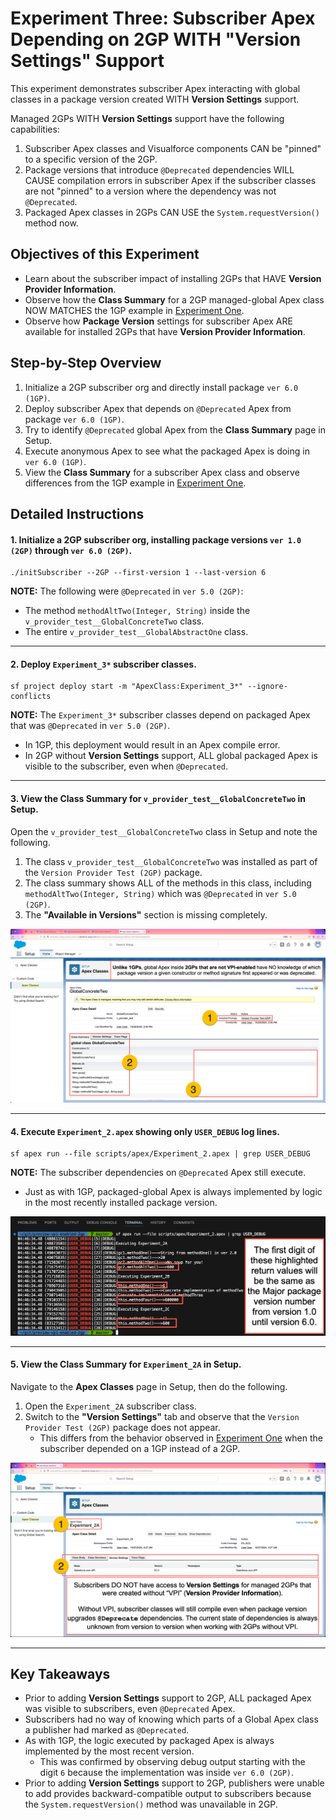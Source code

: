 # Experiment Three: Subscriber Apex Depending on 2GP WITH "Version Settings" Support

This experiment demonstrates subscriber Apex interacting with global classes in a package version created WITH **Version Settings** support.

Managed 2GPs WITH **Version Settings** support have the following capabilities:

1. Subscriber Apex classes and Visualforce components CAN be "pinned" to a specific version of the 2GP.
2. Package versions that introduce `@Deprecated` dependencies WILL CAUSE compilation errors in subscriber Apex if the subscriber classes are not "pinned" to a version where the dependency was not `@Deprecated`.
3. Packaged Apex classes in 2GPs CAN USE the `System.requestVersion()` method now.

## Objectives of this Experiment

* Learn about the subscriber impact of installing 2GPs that HAVE **Version Provider Information**.
* Observe how the **Class Summary** for a 2GP managed-global Apex class NOW MATCHES the 1GP example in [Experiment One](/EXPERIMENT_1.md).
* Observe how **Package Version** settings for subscriber Apex ARE available for installed 2GPs that have **Version Provider Information**.

## Step-by-Step Overview

1. Initialize a 2GP subscriber org and directly install package `ver 6.0 (1GP)`.
2. Deploy subscriber Apex that depends on `@Deprecated` Apex from package `ver 6.0 (1GP)`.
3. Try to identify `@Deprecated` global Apex from the **Class Summary** page in Setup.
4. Execute anonymous Apex to see what the packaged Apex is doing in `ver 6.0 (1GP)`.
5. View the **Class Summary** for a subscriber Apex class and observe differences from the 1GP example in [Experiment One](/EXPERIMENT_1.md).

## Detailed Instructions

#### 1. Initialize a 2GP subscriber org, installing package versions `ver 1.0 (2GP)` through `ver 6.0 (2GP)`.
```
./initSubscriber --2GP --first-version 1 --last-version 6
```
**NOTE:** The following were `@Deprecated` in `ver 5.0 (2GP)`:
* The method `methodAltTwo(Integer, String)` inside the `v_provider_test__GlobalConcreteTwo` class.
* The entire `v_provider_test__GlobalAbstractOne` class.

---

#### 2. Deploy `Experiment_3*` subscriber classes.
```
sf project deploy start -m "ApexClass:Experiment_3*" --ignore-conflicts
```
**NOTE:** The `Experiment_3*` subscriber classes depend on packaged Apex that was `@Deprecated` in `ver 5.0 (2GP)`.
* In 1GP, this deployment would result in an Apex compile error.
* In 2GP without **Version Settings** support, ALL global packaged Apex is visible to the subscriber, even when `@Deprecated`.

---

#### 3. View the Class Summary for `v_provider_test__GlobalConcreteTwo` in Setup.
Open the `v_provider_test__GlobalConcreteTwo` class in Setup and note the following.
1. The class `v_provider_test__GlobalConcreteTwo` was installed as part of the `Version Provider Test (2GP)` package.
2. The class summary shows ALL of the methods in this class, including `methodAltTwo(Integer, String)` which was `@Deprecated` in `ver 5.0 (2GP)`.
3. The **"Available in Versions"** section is missing completely.

![GlobalConcreteTwo Class Summary (2GP)](images/Packaged_Apex_Class_Detail_2GP.png)

---

#### 4. Execute `Experiment_2.apex` showing only `USER_DEBUG` log lines.
```
sf apex run --file scripts/apex/Experiment_2.apex | grep USER_DEBUG
```
**NOTE:** The subscriber dependencies on `@Deprecated` Apex still execute.
* Just as with 1GP, packaged-global Apex is always implemented by logic in the most recently installed package version.

![Experiment 2 Debug Output](images/Experiment_2_Debug_Output.png)

---

#### 5. View the Class Summary for `Experiment_2A` in Setup.
Navigate to the **Apex Classes** page in Setup, then do the following.
1. Open the `Experiment_2A` subscriber class.
2. Switch to the **"Version Settings"** tab and observe that the `Version Provider Test (2GP)` package does not appear.
   * This differs from the behavior observed in [Experiment One](/EXPERIMENT_1.md) when the subscriber depended on a 1GP instead of a 2GP.

![Experiment_2A Class Summary](images/Subscriber_Apex_Version_Settings_2GP.png)

---

## Key Takeaways
* Prior to adding **Version Settings** support to 2GP, ALL packaged Apex was visible to subscribers, even `@Deprecated` Apex.
* Subscribers had no way of knowing which parts of a Global Apex class a publisher had marked as `@Deprecated`.
* As with 1GP, the logic executed by packaged Apex is always implemented by the most recent version.
  * This was confirmed by observing debug output starting with the digit `6` because the implementation was inside `ver 6.0 (2GP)`.
* Prior to adding **Version Settings** support to 2GP, publishers were unable to add provides backward-compatible output to subscribers because the `System.requestVersion()` method was unavailable in 2GP.
